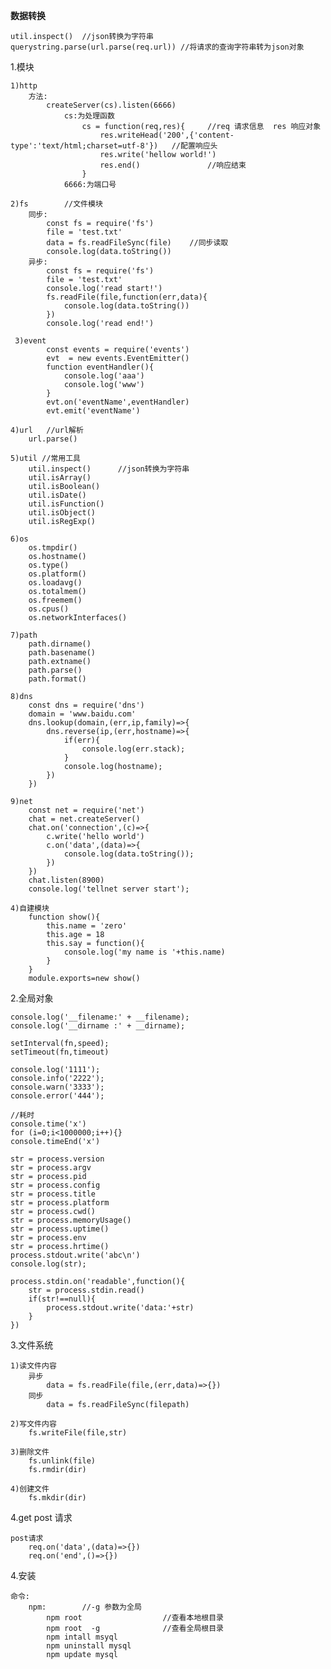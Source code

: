 **数据转换**

    util.inspect()  //json转换为字符串
    querystring.parse(url.parse(req.url)) //将请求的查询字符串转为json对象
    


1.模块
    
    1)http
        方法:
            createServer(cs).listen(6666)
                cs:为处理函数
                    cs = function(req,res){     //req 请求信息  res 响应对象
                        res.writeHead('200',{'content-type':'text/html;charset=utf-8'})   //配置响应头
                        res.write('hellow world!')
                        res.end()               //响应结束
                    }
                6666:为端口号 

    2)fs        //文件模块
        同步:
            const fs = require('fs')
            file = 'test.txt'
            data = fs.readFileSync(file)    //同步读取
            console.log(data.toString())
        异步:
            const fs = require('fs')
            file = 'test.txt'
            console.log('read start!')
            fs.readFile(file,function(err,data){
                console.log(data.toString())
            })
            console.log('read end!')

     3)event 
            const events = require('events')
            evt  = new events.EventEmitter()
            function eventHandler(){
                console.log('aaa')
                console.log('www')
            }
            evt.on('eventName',eventHandler)
            evt.emit('eventName')

    4)url   //url解析
        url.parse()

    5)util //常用工具
        util.inspect()      //json转换为字符串
        util.isArray()
        util.isBoolean()
        util.isDate()
        util.isFunction()
        util.isObject()
        util.isRegExp()

    6)os
        os.tmpdir()
        os.hostname()
        os.type()
        os.platform()
        os.loadavg()
        os.totalmem()
        os.freemem()
        os.cpus()
        os.networkInterfaces()

    7)path
        path.dirname()
        path.basename()
        path.extname()
        path.parse()
        path.format()

    8)dns
        const dns = require('dns')
        domain = 'www.baidu.com'
        dns.lookup(domain,(err,ip,family)=>{
            dns.reverse(ip,(err,hostname)=>{
                if(err){
                    console.log(err.stack);
                }
                console.log(hostname);
            })
        })

    9)net
        const net = require('net')
        chat = net.createServer()
        chat.on('connection',(c)=>{
            c.write('hello world')
            c.on('data',(data)=>{
                console.log(data.toString());
            }) 
        })
        chat.listen(8900)
        console.log('tellnet server start');

    4)自建模块
        function show(){
            this.name = 'zero'
            this.age = 18
            this.say = function(){
                console.log('my name is '+this.name)
            }
        }
        module.exports=new show()

2.全局对象

    console.log('__filename:' + __filename);
    console.log('__dirname :' + __dirname);

    setInterval(fn,speed);
    setTimeout(fn,timeout)

    console.log('1111');
    console.info('2222');
    console.warn('3333');
    console.error('444');    
    
    //耗时
    console.time('x')
    for (i=0;i<1000000;i++){}
    console.timeEnd('x')

    str = process.version
    str = process.argv
    str = process.pid
    str = process.config
    str = process.title
    str = process.platform
    str = process.cwd()
    str = process.memoryUsage()
    str = process.uptime()
    str = process.env
    str = process.hrtime()
    process.stdout.write('abc\n')
    console.log(str);

    process.stdin.on('readable',function(){
        str = process.stdin.read()
        if(str!==null){
            process.stdout.write('data:'+str)
        }
    })

3.文件系统
    
    1)读文件内容
        异步
            data = fs.readFile(file,(err,data)=>{})
        同步
            data = fs.readFileSync(filepath)

    2)写文件内容
        fs.writeFile(file,str)

    3)删除文件
        fs.unlink(file)
        fs.rmdir(dir)

    4)创建文件
        fs.mkdir(dir)

4.get post 请求
    
    post请求
        req.on('data',(data)=>{})
        req.on('end',()=>{})



4.安装
    
    命令:
        npm:        //-g 参数为全局
            npm root                  //查看本地根目录
            npm root  -g              //查看全局根目录
            npm intall msyql
            npm uninstall mysql
            npm update mysql

